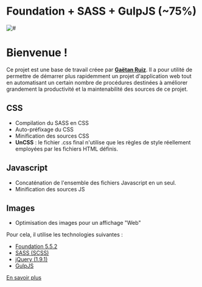 # Foundation + SASS + GulpJS (**~75%**)
![#](https://github.com/origarti/kickstarterZ/blob/master/foundation_sass/www/dist/pic/header-foundation-sass.jpg?raw=true)
# Bienvenue !



Ce projet est une base de travail créee par **[Gaëtan Ruiz](http://origarti.fr)**. Il a pour utilité de permettre de démarrer plus rapidemment un projet d'application web tout en automatisant un certain nombre de procédures destinées à améliorer grandement la productivité et la maintenabilité des sources de ce projet.



## CSS

*   Compilation du SASS en CSS
*   Auto-préfixage du CSS
*   Minification des sources CSS
*   **UnCSS** : le fichier .css final n'utilise que les règles de style réellement employées par les fichiers HTML définis.


## Javascript

*   Concaténation de l'ensemble des fichiers Javascript en un seul.
*   Minification des sources JS


## Images

*   Optimisation des images pour un affichage "Web"


Pour cela, il utilise les technologies suivantes :

*   [Foundation 5.5.2](http://foundation.zurb.com/docs/)
*   [SASS (SCSS)](http://sass-lang.com/)
*   [jQuery (1.9.1)](https://jquery.com/)
*   [GulpJS](http://gulpjs.com/)

[En savoir plus](https://github.com/origarti/kickstarterZ)

